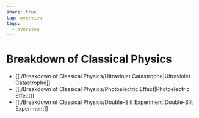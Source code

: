 ```yaml
---
share: true
tag: overview
tags:
  - overview
---
```



# Breakdown of Classical Physics

- [[./Breakdown of Classical Physics/Ultraviolet Catastrophe|Ultraviolet Catastrophe]]
- [[./Breakdown of Classical Physics/Photoelectric Effect|Photoelectric Effect]]
- [[./Breakdown of Classical Physics/Double-Slit Experiment|Double-Slit Experiment]]

